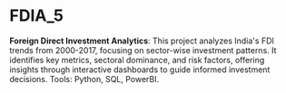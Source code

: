 # FDIA_5
**Foreign Direct Investment Analytics**: This project analyzes India's FDI trends from 2000-2017, focusing on sector-wise investment patterns. It identifies key metrics, sectoral dominance, and risk factors, offering insights through interactive dashboards to guide informed investment decisions. Tools: Python, SQL, PowerBI.
